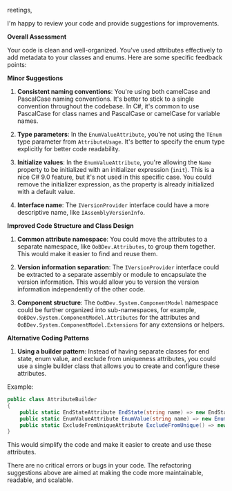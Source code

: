 reetings,

I'm happy to review your code and provide suggestions for improvements.

**Overall Assessment**

Your code is clean and well-organized. You've used attributes effectively to add metadata to your classes and enums. Here are some specific feedback points:

**Minor Suggestions**

1. **Consistent naming conventions**: You're using both camelCase and PascalCase naming conventions. It's better to stick to a single convention throughout the codebase. In C#, it's common to use PascalCase for class names and PascalCase or camelCase for variable names.

2. **Type parameters**: In the `EnumValueAttribute`, you're not using the `TEnum` type parameter from `AttributeUsage`. It's better to specify the enum type explicitly for better code readability.

3. **Initialize values**: In the `EnumValueAttribute`, you're allowing the `Name` property to be initialized with an initializer expression (`init`). This is a nice C# 9.0 feature, but it's not used in this specific case. You could remove the initializer expression, as the property is already initialized with a default value.

4. **Interface name**: The `IVersionProvider` interface could have a more descriptive name, like `IAssemblyVersionInfo`.

**Improved Code Structure and Class Design**

1. **Common attribute namespace**: You could move the attributes to a separate namespace, like `OoBDev.Attributes`, to group them together. This would make it easier to find and reuse them.

2. **Version information separation**: The `IVersionProvider` interface could be extracted to a separate assembly or module to encapsulate the version information. This would allow you to version the version information independently of the other code.

3. **Component structure**: The `OoBDev.System.ComponentModel` namespace could be further organized into sub-namespaces, for example, `OoBDev.System.ComponentModel.Attributes` for the attributes and `OoBDev.System.ComponentModel.Extensions` for any extensions or helpers.

**Alternative Coding Patterns**

1. **Using a builder pattern**: Instead of having separate classes for end state, enum value, and exclude from uniqueness attributes, you could use a single builder class that allows you to create and configure these attributes.

Example:
```csharp
public class AttributeBuilder
{
    public static EndStateAttribute EndState(string name) => new EndStateAttribute { Name = name };
    public static EnumValueAttribute EnumValue(string name) => new EnumValueAttribute(name);
    public static ExcludeFromUniqueAttribute ExcludeFromUnique() => new ExcludeFromUniqueAttribute();
}
```
This would simplify the code and make it easier to create and use these attributes.

There are no critical errors or bugs in your code. The refactoring suggestions above are aimed at making the code more maintainable, readable, and scalable.